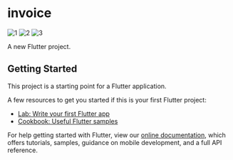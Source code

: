 # invoice

![1](https://user-images.githubusercontent.com/116021163/216082335-a40ba742-3a1a-49a8-be1e-f8aab4f0e0df.png)
![2](https://user-images.githubusercontent.com/116021163/216082321-58e70fc5-2500-45c0-b5ee-8b6d368a3d07.png)
![3](https://user-images.githubusercontent.com/116021163/216082331-f3a57121-3c4b-4913-b7ed-562bb9e68cfa.png)

A new Flutter project.

## Getting Started

This project is a starting point for a Flutter application.

A few resources to get you started if this is your first Flutter project:

- [Lab: Write your first Flutter app](https://flutter.dev/docs/get-started/codelab)
- [Cookbook: Useful Flutter samples](https://flutter.dev/docs/cookbook)

For help getting started with Flutter, view our
[online documentation](https://flutter.dev/docs), which offers tutorials,
samples, guidance on mobile development, and a full API reference.
